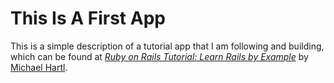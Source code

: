 # This Is A First App

This is a simple description of a tutorial app that I am following and building, which can be found at [*Ruby on Rails Tutorial: Learn Rails by Example*](http://railstutorial.org/) by [Michael Hartl](http://michaelhartl.com/).




